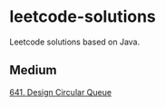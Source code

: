 # leetcode-solutions
Leetcode solutions based on Java.

## Medium

[641. Design Circular Queue](https://github.com/chenyulian/leetcode-solutions/blob/master/doc/medium/641.Design-Circular-Queue.md)
